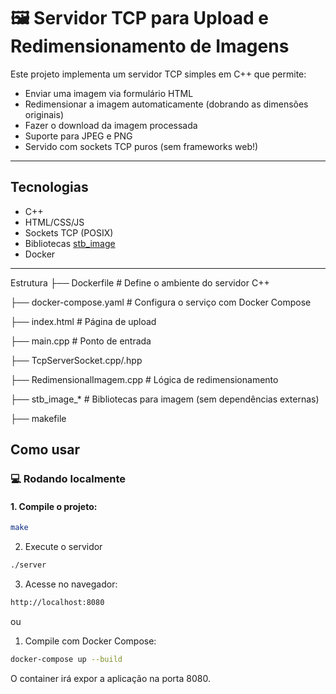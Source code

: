 # 🖼️ Servidor TCP para Upload e Redimensionamento de Imagens

Este projeto implementa um servidor TCP simples em C++ que permite:
- Enviar uma imagem via formulário HTML
- Redimensionar a imagem automaticamente (dobrando as dimensões originais)
- Fazer o download da imagem processada
- Suporte para JPEG e PNG
- Servido com sockets TCP puros (sem frameworks web!)

---

## Tecnologias

- C++
- HTML/CSS/JS
- Sockets TCP (POSIX)
- Bibliotecas [stb_image](https://github.com/nothings/stb)
- Docker

---
Estrutura
├── Dockerfile              # Define o ambiente do servidor C++

├── docker-compose.yaml     # Configura o serviço com Docker Compose

├── index.html              # Página de upload

├── main.cpp                # Ponto de entrada

├── TcpServerSocket.cpp/.hpp

├── RedimensionalImagem.cpp # Lógica de redimensionamento

├── stb_image_*             # Bibliotecas para imagem (sem dependências externas)

├── makefile

## Como usar

### 💻 Rodando localmente

#### 1. Compile o projeto:

```bash
make
```
2. Execute o servidor
```bash
./server
```
3. Acesse no navegador:
```bash
http://localhost:8080
```
ou 
1. Compile com Docker Compose:
```bash
docker-compose up --build
```
O container irá expor a aplicação na porta 8080.
